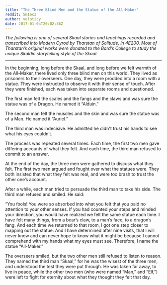 ```yaml
---
title: "The Three Blind Men and the Statue of the All-Maker"
reddit: 5m1ecz
author: veloticy
date: 2017-01-04T20:02:36Z
---
```


*The following is one of several Skaal stories and teachings recorded and transcribed into Modern Cyrod by Tharstan of Solitude, in 4E200. Most of Tharstan’s original works were donated to the Bard’s College to study the unique Skaldic storytelling style of the Skaal.*

*****

In the beginning, long before the Skaal, and long before we felt warmth of the All-Maker, there lived only three blind men on this world. They lived as prisoners to their overseers. One day, they were prodded into a room with a statue. They were instructed to observe it with their sense of touch. After they were finished, each was taken into separate rooms and questioned.

The first man felt the scales and the fangs and the claws and was sure the statue was of a Dragon. He named it “Alduin.”

The second man felt the muscles and the skin and was sure the statue was of a Man. He named it “Auriel.”

The third man was indecisive. He admitted he didn't trust his hands to see what his eyes couldn’t.

The process was repeated several times. Each time, the first two men gave differing accounts of what they felt. And each time, the third man refused to commit to an answer.

At the end of the day, the three men were gathered to discuss what they felt. The first two men argued and fought over what the statues were. They both insisted that what they felt was real, and were too brash to trust the other one’s account.

After a while, each man tried to persuade the third man to take his side. The third man refused and smiled. He said:

“You fools! You were so absorbed into what you felt that you paid no attention to your other senses. If you had counted your steps and minded your direction, you would have realized we felt the same statue each time. I have felt many things, from a bear’s claw, to a man’s face, to a dragon’s fang. And each time we returned to that room, I got one step closer to mapping out the statue. And I have determined after nine visits, that I will never know and can never hope to know what it might be because I cannot comprehend with my hands what my eyes must see. Therefore, I name the statue “All-Maker.”

The overseers smiled, but the two other men still refused to listen to reason. They named the third man “Skaal,” for he was the wisest of the three men, and understood the test they were put through. He was taken far away, to live in peace, while the other two men (who were named “Man,” and “Elf,”) were left to fight for eternity about what they thought they felt that day.
